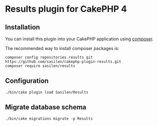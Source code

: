 # Results plugin for CakePHP 4

## Installation

You can install this plugin into your CakePHP application using [composer](http://getcomposer.org).

The recommended way to install composer packages is:

```
composer config repositories.results git https://github.com/sasilen/cakephp-plugin-results.git
composer require sasilen/results
```

## Configuration
```
./bin/cake plugin load Sasilen/Results
```
## Migrate database schema
```
./bin/cake migrations migrate -p Results
```
